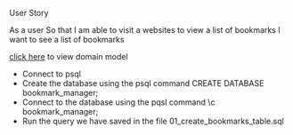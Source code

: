 
User Story 

As a user
So that I am able to visit a websites to view a list of bookmarks
I want to see a list of bookmarks 



[click here](https://excalidraw.com/#json=-TV9lO1UOlT2AKSrsiS1j,i_WiZKJIJeezEZMtTgTcwA) to view domain model 


* Connect to psql
* Create the database using the psql command CREATE DATABASE bookmark_manager;
* Connect to the database using the pqsl command \c bookmark_manager;
* Run the query we have saved in the file       01_create_bookmarks_table.sql